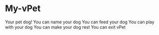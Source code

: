# My-vPet
Your pet dog!
You can name your dog
You can feed your dog
You can play with your dog
You can make your dog rest
You can exit vPet

